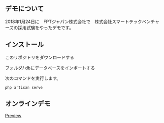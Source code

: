 ## デモについて

2018年1月24日に　FPTジャパン株式会社で　株式会社スマートテックベンチャーズの採用試験をやったデモです。


## インストール

このリポジトリをダウンロードする

フォルダ/ dbにデータベースをインポートする

次のコマンドを実行します。

```
php artisan serve
```

## オンラインデモ
[Preview](http://stock-manage.herokuapp.com/cms/book)


